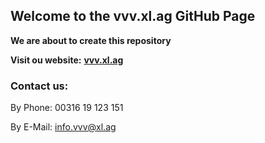## Welcome to the vvv.xl.ag GitHub Page

**We are about to create this repository**

**Visit ou website:** [**vvv.xl.ag**](https://vvv.xl.ag)

### Contact us:

By Phone: 00316 19 123 151

By E-Mail: info.vvv@xl.ag

